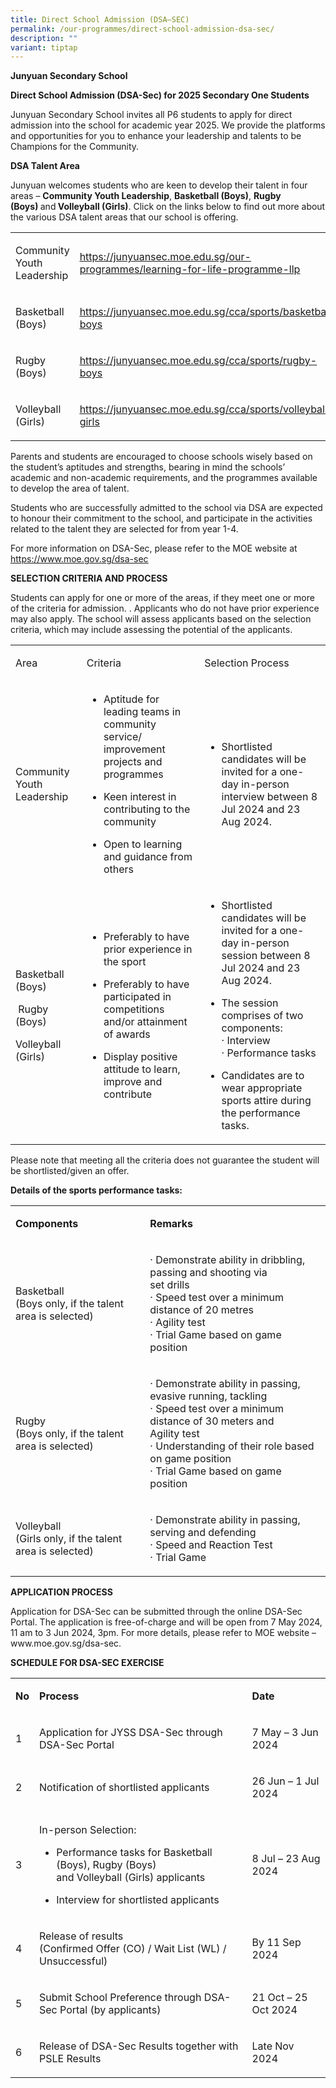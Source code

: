 ```yaml
---
title: Direct School Admission (DSA–SEC)
permalink: /our-programmes/direct-school-admission-dsa-sec/
description: ""
variant: tiptap
---
```

<p><strong>Junyuan Secondary School</strong>
</p>
<p><strong>Direct School Admission (DSA-Sec) for 2025 Secondary One Students</strong>
</p>
<p>Junyuan Secondary School invites all P6 students to apply for direct admission
into the school for academic year 2025. We provide the platforms and opportunities
for you to enhance your leadership and talents to be Champions for the
Community.</p>
<p><strong>DSA Talent Area</strong>
</p>
<p>Junyuan welcomes students who are keen to develop their talent in four
areas –&nbsp;<strong>Community Youth Leadership</strong>,&nbsp;<strong>Basketball (Boys)</strong>,&nbsp;<strong>Rugby (Boys)&nbsp;</strong>and<strong>&nbsp;Volleyball (Girls)</strong>.&nbsp;Click
on the links below to find out more about the various DSA talent areas
that our school is offering.</p>
<table style="minWidth: 50px">
<colgroup>
<col>
<col>
</colgroup>
<tbody>
<tr>
<td rowspan="1" colspan="1">
<p>Community Youth Leadership</p>
</td>
<td rowspan="1" colspan="1">
<p><a href="/our-programmes/learning-for-life-programme-llp" rel="noopener noreferrer nofollow" target=""><u>https://junyuansec.moe.edu.sg/our-programmes/learning-for-life-programme-llp</u></a>
</p>
</td>
</tr>
<tr>
<td rowspan="1" colspan="1">
<p>Basketball (Boys)</p>
</td>
<td rowspan="1" colspan="1">
<p><a href="/cca/sports/basketball-boys" rel="noopener noreferrer nofollow" target="_blank"><u>https://junyuansec.moe.edu.sg/cca/sports/basketball-boys</u></a>
</p>
</td>
</tr>
<tr>
<td rowspan="1" colspan="1">
<p>Rugby (Boys)</p>
</td>
<td rowspan="1" colspan="1">
<p><a href="/cca/sports/rugby-boys" rel="noopener noreferrer nofollow" target="_blank"><u>https://junyuansec.moe.edu.sg/cca/sports/rugby-boys</u></a>
</p>
</td>
</tr>
<tr>
<td rowspan="1" colspan="1">
<p>Volleyball (Girls)</p>
</td>
<td rowspan="1" colspan="1">
<p><a href="/cca/sports/volleyball-girls" rel="noopener noreferrer nofollow" target="_blank"><u>https://junyuansec.moe.edu.sg/cca/sports/volleyball-girls</u></a>
</p>
</td>
</tr>
</tbody>
</table>
<p>Parents and students are encouraged to choose schools wisely based on
the student’s aptitudes and strengths, bearing in mind the schools’ academic
and non-academic requirements, and the programmes available to develop
the area of talent.</p>
<p>Students who are successfully admitted to the school via DSA are expected
to honour their commitment to the school, and participate in the activities
related to the talent they are selected for from year 1-4.</p>
<p>For more information on DSA-Sec, please refer to the MOE website at&nbsp;
<a href="https://www.moe.gov.sg/dsa-sec" rel="noopener" target="_blank"><u>https://www.moe.gov.sg/dsa-sec</u>
</a>
<br>
</p>
<p><strong>SELECTION CRITERIA AND PROCESS</strong>
</p>
<p>Students can apply for one or more of the areas, if they meet one or more
of the criteria for admission.&nbsp;. Applicants who do not have prior
experience may also apply. The school will assess applicants based on the
selection criteria, which may include assessing the potential of the applicants.</p>
<table style="minWidth: 75px">
<colgroup>
<col>
<col>
<col>
</colgroup>
<tbody>
<tr>
<td rowspan="1" colspan="1">
<p>Area</p>
</td>
<td rowspan="1" colspan="1">
<p>Criteria</p>
</td>
<td rowspan="1" colspan="1">
<p>Selection Process</p>
</td>
</tr>
<tr>
<td rowspan="1" colspan="1">
<p>Community Youth Leadership</p>
</td>
<td rowspan="1" colspan="1">
<p></p>
<ul data-tight="true" class="tight">
<li>
<p>Aptitude for leading teams in community service/ improvement projects
and programmes</p>
</li>
</ul>
<p></p>
<p></p>
<ul data-tight="true" class="tight">
<li>
<p>Keen interest in contributing to the community</p>
</li>
</ul>
<p></p>
<p></p>
<ul data-tight="true" class="tight">
<li>
<p>Open to learning and guidance from others</p>
</li>
</ul>
<p></p>
</td>
<td rowspan="1" colspan="1">
<p></p>
<ul data-tight="true" class="tight">
<li>
<p>Shortlisted candidates will be invited for a one-day in-person interview
between 8 Jul 2024 and 23 Aug 2024.</p>
</li>
</ul>
<p></p>
</td>
</tr>
<tr>
<td rowspan="1" colspan="1">
<p>Basketball (Boys)</p>
<p>&nbsp;Rugby (Boys)&nbsp;</p>
<p>Volleyball (Girls)</p>
</td>
<td rowspan="1" colspan="1">
<p></p>
<ul data-tight="true" class="tight">
<li>
<p>Preferably to have prior experience in the sport</p>
</li>
</ul>
<p></p>
<p></p>
<ul data-tight="true" class="tight">
<li>
<p>Preferably to have participated in competitions and/or attainment of awards</p>
</li>
</ul>
<p></p>
<p></p>
<ul data-tight="true" class="tight">
<li>
<p>Display positive attitude to learn, improve and contribute</p>
</li>
</ul>
<p></p>
</td>
<td rowspan="1" colspan="1">
<p></p>
<ul data-tight="true" class="tight">
<li>
<p>Shortlisted candidates will be invited for a one-day in-person session
between 8 Jul 2024 and 23 Aug 2024.</p>
</li>
</ul>
<p></p>
<p></p>
<ul data-tight="true" class="tight">
<li>
<p>The session comprises of two components:
<br>· Interview
<br>· Performance tasks</p>
<p></p>
<p></p>
</li>
<li>
<p>Candidates are to wear appropriate sports attire during the performance
tasks.</p>
<p></p>
</li>
</ul>
</td>
</tr>
</tbody>
</table>
<p>Please note that meeting all the criteria does not guarantee the student
will be shortlisted/given an offer.</p>
<p><strong>Details of the sports performance tasks:<br></strong>
</p>
<table style="minWidth: 50px">
<colgroup>
<col>
<col>
</colgroup>
<tbody>
<tr>
<td rowspan="1" colspan="1">
<p><strong>Components</strong>
</p>
</td>
<td rowspan="1" colspan="1">
<p><strong>Remarks</strong>
</p>
</td>
</tr>
<tr>
<td rowspan="1" colspan="1">
<p>Basketball
<br>(Boys only, if the talent area is selected)</p>
</td>
<td rowspan="1" colspan="1">
<p>· Demonstrate ability in dribbling, passing and shooting via
<br>set drills
<br>· Speed test over a minimum distance of 20 metres
<br>· Agility test
<br>· Trial Game based on game position</p>
</td>
</tr>
<tr>
<td rowspan="1" colspan="1">
<p>Rugby
<br>(Boys only, if the talent area is selected)</p>
</td>
<td rowspan="1" colspan="1">
<p>· Demonstrate ability in passing, evasive running, tackling
<br>· Speed test over a minimum distance of 30 meters and
<br>Agility test
<br>· Understanding of their role based on game position
<br>· Trial Game based on game position</p>
</td>
</tr>
<tr>
<td rowspan="1" colspan="1">
<p>Volleyball
<br>(Girls only, if the talent area is selected)</p>
</td>
<td rowspan="1" colspan="1">
<p>· Demonstrate ability in passing, serving and defending
<br>· Speed and Reaction Test
<br>· Trial Game</p>
</td>
</tr>
</tbody>
</table>
<p><strong>APPLICATION PROCESS</strong>
</p>
<p>Application for DSA-Sec can be submitted through the online DSA-Sec Portal.
The application is free-of-charge and will be open from 7 May 2024, 11
am to 3 Jun 2024, 3pm. For more details, please refer to MOE website –
<a rel="noopener noreferrer nofollow" target="_blank">www.moe.gov.sg/dsa-sec</a>.</p>
<p><strong>SCHEDULE FOR DSA-SEC EXERCISE<br></strong>
</p>
<table style="minWidth: 75px">
<colgroup>
<col>
<col>
<col>
</colgroup>
<tbody>
<tr>
<td rowspan="1" colspan="1">
<p><strong>No</strong>
</p>
</td>
<td rowspan="1" colspan="1">
<p><strong>Process</strong>
</p>
</td>
<td rowspan="1" colspan="1">
<p><strong>Date</strong>
</p>
</td>
</tr>
<tr>
<td rowspan="1" colspan="1">
<p>1</p>
</td>
<td rowspan="1" colspan="1">
<p>Application for JYSS DSA-Sec through DSA-Sec Portal</p>
</td>
<td rowspan="1" colspan="1">
<p>7 May – 3 Jun 2024</p>
</td>
</tr>
<tr>
<td rowspan="1" colspan="1">
<p>2</p>
</td>
<td rowspan="1" colspan="1">
<p>Notification of shortlisted applicants</p>
</td>
<td rowspan="1" colspan="1">
<p>26 Jun – 1 Jul 2024&nbsp;</p>
</td>
</tr>
<tr>
<td rowspan="1" colspan="1">
<p>3</p>
</td>
<td rowspan="1" colspan="1">
<p>In-person Selection:</p>
<ul data-tight="true" class="tight">
<li>
<p>Performance tasks for Basketball (Boys), Rugby (Boys)
<br>and Volleyball (Girls) applicants</p>
</li>
<li>
<p>Interview for shortlisted applicants</p>
</li>
</ul>
</td>
<td rowspan="1" colspan="1">
<p>8 Jul – 23 Aug 2024</p>
</td>
</tr>
<tr>
<td rowspan="1" colspan="1">
<p>4</p>
</td>
<td rowspan="1" colspan="1">
<p>Release of results
<br>(Confirmed Offer (CO) / Wait List (WL) / Unsuccessful)</p>
</td>
<td rowspan="1" colspan="1">
<p>By 11 Sep 2024</p>
</td>
</tr>
<tr>
<td rowspan="1" colspan="1">
<p>5</p>
</td>
<td rowspan="1" colspan="1">
<p>Submit School Preference through DSA-Sec Portal (by applicants)</p>
</td>
<td rowspan="1" colspan="1">
<p>21 Oct – 25 Oct 2024</p>
</td>
</tr>
<tr>
<td rowspan="1" colspan="1">
<p>6</p>
</td>
<td rowspan="1" colspan="1">
<p>Release of DSA-Sec Results together with PSLE Results</p>
</td>
<td rowspan="1" colspan="1">
<p>Late Nov 2024</p>
</td>
</tr>
</tbody>
</table>
<p></p>